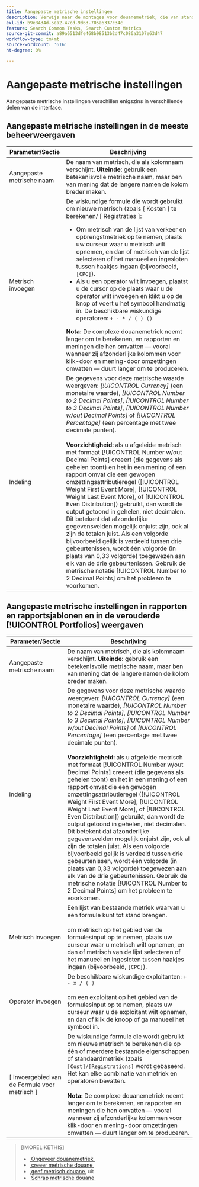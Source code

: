 ```yaml
---
title: Aangepaste metrische instellingen
description: Verwijs naar de montages voor douanemetriek, die van standaardmetriek worden berekend.
exl-id: b9e8434d-5ea2-47cd-9d63-705a6337c34c
feature: Search Common Tasks, Search Custom Metrics
source-git-commit: a89a6513dfe468b98513b2d47c086a3107e63d47
workflow-type: tm+mt
source-wordcount: '616'
ht-degree: 0%

---
```


# Aangepaste metrische instellingen

Aangepaste metrische instellingen verschillen enigszins in verschillende delen van de interface.

## Aangepaste metrische instellingen in de meeste beheerweergaven

| Parameter/Sectie | Beschrijving |
|----|----|
| Aangepaste metrische naam | De naam van metrisch, die als kolomnaam verschijnt. <b> Uiteinde:</b> gebruik een betekenisvolle metrische naam, maar ben van mening dat de langere namen de kolom breder maken. |
| Metrisch invoegen | De wiskundige formule die wordt gebruikt om nieuwe metrisch (zoals [ Kosten ] te berekenen/ [ Registraties ]:<ul><li>Om metrisch van de lijst van verkeer en opbrengstmetriek op te nemen, plaats uw curseur waar u metrisch wilt opnemen, en dan of metrisch van de lijst selecteren of het manueel en ingesloten tussen haakjes ingaan (bijvoorbeeld, `[CPC]`).</li><li>Als u een operator wilt invoegen, plaatst u de cursor op de plaats waar u de operator wilt invoegen en klikt u op de knop of voert u het symbool handmatig in. De beschikbare wiskundige operatoren: `+ - * / ( ) ()`</li></ul><b> Nota:</b> De complexe douanemetriek neemt langer om te berekenen, en rapporten en meningen die hen omvatten — vooral wanneer zij afzonderlijke kolommen voor klik-door en mening-door omzettingen omvatten — duurt langer om te produceren. |
| Indeling | De gegevens voor deze metrische waarde weergeven: *[!UICONTROL Currency]* (een monetaire waarde), *[!UICONTROL Number to 2 Decimal Points]*, *[!UICONTROL Number to 3 Decimal Points]*, *[!UICONTROL Number w/out Decimal Points]* of *[!UICONTROL Percentage]* (een percentage met twee decimale punten).<br><br><b> Voorzichtigheid:</b> als u afgeleide metrisch met formaat [!UICONTROL Number w/out Decimal Points] creeert (die gegevens als gehelen toont) en het in een mening of een rapport omvat die een gewogen omzettingsattributieregel ([!UICONTROL Weight First Event More], [!UICONTROL Weight Last Event More], of [!UICONTROL Even Distribution]) gebruikt, dan wordt de output getoond in gehelen, niet decimalen. Dit betekent dat afzonderlijke gegevensvelden mogelijk onjuist zijn, ook al zijn de totalen juist. Als een volgorde bijvoorbeeld gelijk is verdeeld tussen drie gebeurtenissen, wordt één volgorde (in plaats van 0,33 volgorde) toegewezen aan elk van de drie gebeurtenissen. Gebruik de metrische notatie [!UICONTROL Number to 2 Decimal Points] om het probleem te voorkomen. |

## Aangepaste metrische instellingen in rapporten en rapportsjablonen en in de verouderde [!UICONTROL Portfolios] weergaven

| Parameter/Sectie | Beschrijving |
|----|----|
| Aangepaste metrische naam | De naam van metrisch, die als kolomnaam verschijnt. <b> Uiteinde:</b> gebruik een betekenisvolle metrische naam, maar ben van mening dat de langere namen de kolom breder maken. |
| Indeling | De gegevens voor deze metrische waarde weergeven: *[!UICONTROL Currency]* (een monetaire waarde), *[!UICONTROL Number to 2 Decimal Points]*, *[!UICONTROL Number to 3 Decimal Points]*, *[!UICONTROL Number w/out Decimal Points]* of *[!UICONTROL Percentage]* (een percentage met twee decimale punten).<br><br><b> Voorzichtigheid:</b> als u afgeleide metrisch met formaat [!UICONTROL Number w/out Decimal Points] creeert (die gegevens als gehelen toont) en het in een mening of een rapport omvat die een gewogen omzettingsattributieregel ([!UICONTROL Weight First Event More], [!UICONTROL Weight Last Event More], of [!UICONTROL Even Distribution]) gebruikt, dan wordt de output getoond in gehelen, niet decimalen. Dit betekent dat afzonderlijke gegevensvelden mogelijk onjuist zijn, ook al zijn de totalen juist. Als een volgorde bijvoorbeeld gelijk is verdeeld tussen drie gebeurtenissen, wordt één volgorde (in plaats van 0,33 volgorde) toegewezen aan elk van de drie gebeurtenissen. Gebruik de metrische notatie [!UICONTROL Number to 2 Decimal Points] om het probleem te voorkomen. |
| Metrisch invoegen | Een lijst van bestaande metriek waarvan u een formule kunt tot stand brengen.<br><br> om metrisch op het gebied van de formulesinput op te nemen, plaats uw curseur waar u metrisch wilt opnemen, en dan of metrisch van de lijst selecteren of het manueel en ingesloten tussen haakjes ingaan (bijvoorbeeld, `[CPC]`). |
| Operator invoegen | De beschikbare wiskundige exploitanten: `+ - x / ( )`<br><br> om een exploitant op het gebied van de formulesinput op te nemen, plaats uw curseur waar u de exploitant wilt opnemen, en dan of klik de knoop of ga manueel het symbool in. |
| [ Invoergebied van de Formule voor metrisch ] | De wiskundige formule die wordt gebruikt om nieuwe metrisch te berekenen die op één of meerdere bestaande eigenschappen of standaardmetriek (zoals `[Cost]/[Registrations]` wordt gebaseerd. Het kan elke combinatie van metriek en operatoren bevatten.<br><br><b> Nota:</b> De complexe douanemetriek neemt langer om te berekenen, en rapporten en meningen die hen omvatten — vooral wanneer zij afzonderlijke kolommen voor klik-door en mening-door omzettingen omvatten — duurt langer om te produceren. |

>[!MORELIKETHIS]
>
>* [&#x200B; Ongeveer douanemetriek &#x200B;](custom-metric-about.md)
>* [&#x200B; creeer metrische douane &#x200B;](custom-metric-create.md)
>* [&#x200B; geef metrisch douane &#x200B;](custom-metric-edit.md) uit
>* [&#x200B; Schrap metrische douane &#x200B;](custom-metric-delete.md)
